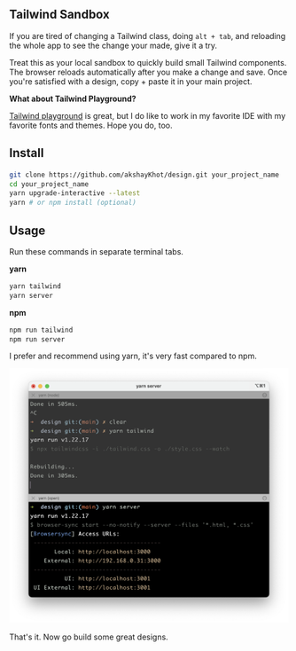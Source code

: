 ## Tailwind Sandbox

If you are tired of changing a Tailwind class, doing `alt + tab`, and reloading the whole app to see the change your made, give it a try.  

Treat this as your local sandbox to quickly build small Tailwind components. The browser reloads automatically after you make a change and save. Once you're satisfied with a design, copy + paste it in your main project.

**What about Tailwind Playground?**

[Tailwind playground](https://play.tailwindcss.com/) is great, but I do like to work in my favorite IDE with my favorite fonts and themes. Hope you do, too. 

## Install

```bash
git clone https://github.com/akshayKhot/design.git your_project_name
cd your_project_name
yarn upgrade-interactive --latest
yarn # or npm install (optional)
```

## Usage

Run these commands in separate terminal tabs. 

**yarn**

```bash
yarn tailwind
yarn server
```

**npm**

```bash
npm run tailwind
npm run server
```

I prefer and recommend using yarn, it's very fast compared to npm. 

![terminal](images/terminal.png)

That's it. Now go build some great designs. 
